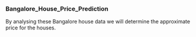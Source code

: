 ### Bangalore_House_Price_Prediction

By analysing these Bangalore house data we will determine the approximate price for the houses.
